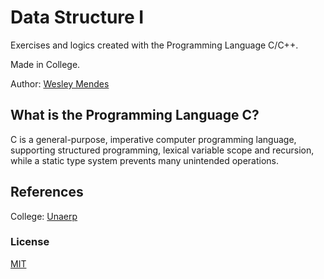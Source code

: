 # Data Structure I

Exercises and logics created with the Programming Language C/C++.

Made in College.

Author: [Wesley Mendes](https://github.com/WesGtoX)

## What is the Programming Language C? ##

C is a general-purpose, imperative computer programming language, supporting structured programming, lexical variable scope and recursion, while a static type system prevents many unintended operations.

## References ##

College: [Unaerp](http://www.unaerp.br/)

### License ###

[MIT](LICENSE)